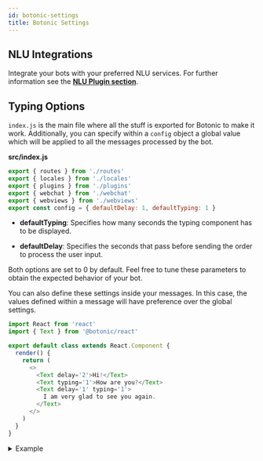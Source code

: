 ```yaml
---
id: botonic-settings
title: Botonic Settings
---
```


## NLU Integrations

Integrate your bots with your preferred NLU services. For further information see the **[NLU Plugin section](/plugins/plugin-nlu)**.

## Typing Options

`index.js` is the main file where all the stuff is exported for Botonic to make it work.
Additionally, you can specify within a `config` object a global value which will be applied to all the messages processed by the bot.

**src/index.js**

```javascript
export { routes } from './routes'
export { locales } from './locales'
export { plugins } from './plugins'
export { webchat } from './webchat'
export { webviews } from './webviews'
export const config = { defaultDelay: 1, defaultTyping: 1 }
```

- **defaultTyping**: Specifies how many seconds the typing component has to be displayed.

* **defaultDelay**: Specifies the seconds that pass before sending the order to process the user input.

Both options are set to 0 by default. Feel free to tune these parameters to obtain the expected behavior of your bot.

You can also define these settings inside your messages. In this case, the values defined within a message will have preference over the global settings.

```javascript
import React from 'react'
import { Text } from '@botonic/react'

export default class extends React.Component {
  render() {
    return (
      <>
        <Text delay='2'>Hi!</Text>
        <Text typing='1'>How are you?</Text>
        <Text delay='1' typing='1'>
          I am very glad to see you again.
        </Text>
      </>
    )
  }
}
```
<details>
<summary>Example</summary>

![](https://botonic-doc-static.netlify.com/images/concepts_typing.png)

</details>
